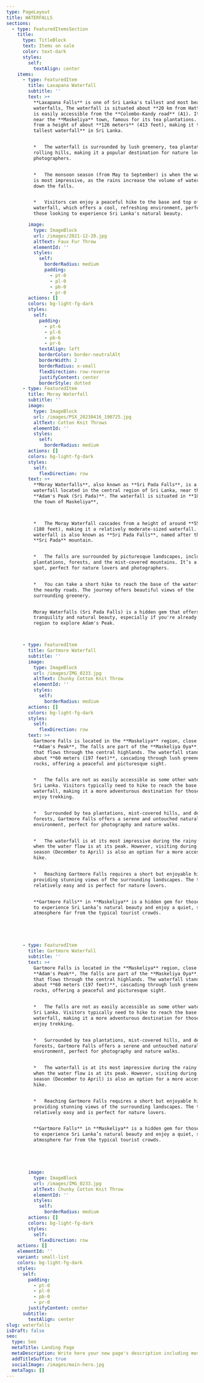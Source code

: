 ```yaml
---
type: PageLayout
title: WATERFALLS
sections:
  - type: FeaturedItemsSection
    title:
      type: TitleBlock
      text: Items on sale
      color: text-dark
      styles:
        self:
          textAlign: center
    items:
      - type: FeaturedItem
        title: Laxapana Waterfall
        subtitle: ''
        text: >+
          **Laxapana Falls** is one of Sri Lanka's tallest and most beautiful
          waterfalls, The waterfall is situated about **20 km from Hatton** and
          is easily accessible from the **Colombo-Kandy road** (A1). It’s also
          near the **Maskeliya** town, famous for its tea plantations. Cascades
          from a height of about **126 meters** (413 feet), making it the **8th
          tallest waterfall** in Sri Lanka.


          *   The waterfall is surrounded by lush greenery, tea plantations, and
          rolling hills, making it a popular destination for nature lovers and
          photographers.


          *   The monsoon season (from May to September) is when the waterfall
          is most impressive, as the rains increase the volume of water flowing
          down the falls.


          *   Visitors can enjoy a peaceful hike to the base and top of the
          waterfall, which offers a cool, refreshing environment, perfect for
          those looking to experience Sri Lanka's natural beauty.

        image:
          type: ImageBlock
          url: /images/2021-12-20.jpg
          altText: Faux Fur Throw
          elementId: ''
          styles:
            self:
              borderRadius: medium
              padding:
                - pt-0
                - pl-0
                - pb-0
                - pr-0
        actions: []
        colors: bg-light-fg-dark
        styles:
          self:
            padding:
              - pt-6
              - pl-6
              - pb-6
              - pr-6
            textAlign: left
            borderColor: border-neutralAlt
            borderWidth: 2
            borderRadius: x-small
            flexDirection: row-reverse
            justifyContent: center
            borderStyle: dotted
      - type: FeaturedItem
        title: Moray Waterfall
        subtitle: ''
        image:
          type: ImageBlock
          url: /images/PSX_20230416_190725.jpg
          altText: Cotton Knit Throws
          elementId: ''
          styles:
            self:
              borderRadius: medium
        actions: []
        colors: bg-light-fg-dark
        styles:
          self:
            flexDirection: row
        text: >+
          **Moray Waterfalls**, also known as **Sri Pada Falls**, is a beautiful
          waterfall located in the central region of Sri Lanka, near the famous
          **Adam's Peak (Sri Pada)**. The waterfall is situated in **10 km from
          the town of Maskeliya**,



          *   The Moray Waterfall cascades from a height of around **55 meters**
          (180 feet), making it a relatively moderate-sized waterfall. The
          waterfall is also known as **Sri Pada Falls**, named after the famous
          **Sri Pada** mountain.


          *   The falls are surrounded by picturesque landscapes, including tea
          plantations, forests, and the mist-covered mountains. It’s a peaceful
          spot, perfect for nature lovers and photographers.


          *   You can take a short hike to reach the base of the waterfall from
          the nearby roads. The journey offers beautiful views of the
          surrounding greenery.


          Moray Waterfalls (Sri Pada Falls) is a hidden gem that offers
          tranquility and natural beauty, especially if you're already in the
          region to explore Adam's Peak.



      - type: FeaturedItem
        title: Gartmore Waterfall
        subtitle: ''
        image:
          type: ImageBlock
          url: /images/IMG_0233.jpg
          altText: Chunky Cotton Knit Throw
          elementId: ''
          styles:
            self:
              borderRadius: medium
        actions: []
        colors: bg-light-fg-dark
        styles:
          self:
            flexDirection: row
        text: >+
          Gartmore Falls is located in the **Maskeliya** region, close to
          **Adam's Peak**, The falls are part of the **Maskeliya Oya**, a river
          that flows through the central highlands. The waterfall stands at
          about **60 meters (197 feet)**, cascading through lush greenery and
          rocks, offering a peaceful and picturesque sight.


          *   The falls are not as easily accessible as some other waterfalls in
          Sri Lanka. Visitors typically need to hike to reach the base of the
          waterfall, making it a more adventurous destination for those who
          enjoy trekking.


          *   Surrounded by tea plantations, mist-covered hills, and dense
          forests, Gartmore Falls offers a serene and untouched natural
          environment, perfect for photography and nature walks.


          *   The waterfall is at its most impressive during the rainy season
          when the water flow is at its peak. However, visiting during the dry
          season (December to April) is also an option for a more accessible
          hike.


          *   Reaching Gartmore Falls requires a short but enjoyable hike,
          providing stunning views of the surrounding landscapes. The trek is
          relatively easy and is perfect for nature lovers.


          **Gartmore Falls** in **Maskeliya** is a hidden gem for those who want
          to experience Sri Lanka’s natural beauty and enjoy a quiet, serene
          atmosphere far from the typical tourist crowds.





      - type: FeaturedItem
        title: Gartmore Waterfall
        subtitle: ''
        text: >+
          Gartmore Falls is located in the **Maskeliya** region, close to
          **Adam's Peak**, The falls are part of the **Maskeliya Oya**, a river
          that flows through the central highlands. The waterfall stands at
          about **60 meters (197 feet)**, cascading through lush greenery and
          rocks, offering a peaceful and picturesque sight.


          *   The falls are not as easily accessible as some other waterfalls in
          Sri Lanka. Visitors typically need to hike to reach the base of the
          waterfall, making it a more adventurous destination for those who
          enjoy trekking.


          *   Surrounded by tea plantations, mist-covered hills, and dense
          forests, Gartmore Falls offers a serene and untouched natural
          environment, perfect for photography and nature walks.


          *   The waterfall is at its most impressive during the rainy season
          when the water flow is at its peak. However, visiting during the dry
          season (December to April) is also an option for a more accessible
          hike.


          *   Reaching Gartmore Falls requires a short but enjoyable hike,
          providing stunning views of the surrounding landscapes. The trek is
          relatively easy and is perfect for nature lovers.


          **Gartmore Falls** in **Maskeliya** is a hidden gem for those who want
          to experience Sri Lanka’s natural beauty and enjoy a quiet, serene
          atmosphere far from the typical tourist crowds.





        image:
          type: ImageBlock
          url: /images/IMG_0233.jpg
          altText: Chunky Cotton Knit Throw
          elementId: ''
          styles:
            self:
              borderRadius: medium
        actions: []
        colors: bg-light-fg-dark
        styles:
          self:
            flexDirection: row
    actions: []
    elementId: ''
    variant: small-list
    colors: bg-light-fg-dark
    styles:
      self:
        padding:
          - pt-0
          - pl-0
          - pb-0
          - pr-0
        justifyContent: center
      subtitle:
        textAlign: center
slug: waterfalls
isDraft: false
seo:
  type: Seo
  metaTitle: Landing Page
  metaDescription: Write here your new page's description including most relevant keywords.
  addTitleSuffix: true
  socialImage: /images/main-hero.jpg
  metaTags: []
---
```

